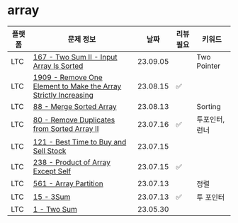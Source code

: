 # array
| 플랫폼  | 문제 정보                                                                                                                                                      | 날짜       | 리뷰 필요 | 키워드           |
|------|------------------------------------------------------------------------------------------------------------------------------------------------------------|----------|-------|---------------|
| LTC | [167 - Two Sum II - Input Array Is Sorted](https://leetcode.com/problems/two-sum-ii-input-array-is-sorted/) | 23.09.05 | | Two Pointer   |
| LTC | [1909 - Remove One Element to Make the Array Strictly Increasing](https://leetcode.com/problems/remove-one-element-to-make-the-array-strictly-increasing/) | 23.08.15 | ✅ |               |
| LTC | [88 - Merge Sorted Array](https://leetcode.com/problems/merge-sorted-array/)                                                                               | 23.08.13 | | Sorting       |
| LTC | [80 - Remove Duplicates from Sorted Array II](https://leetcode.com/problems/partition-equal-subset-sum/)                                                   | 23.07.16 | ✅ | 투포인터, 런너      |
| LTC | [121 - Best Time to Buy and Sell Stock](https://leetcode.com/problems/best-time-to-buy-and-sell-stock/)                                                    | 23.07.15 | |               |
| LTC | [238 - Product of Array Except Self](https://leetcode.com/problems/product-of-array-except-self/)                                                          | 23.07.15 | ✅ |               | 
| LTC | [561 - Array Partition](https://leetcode.com/problems/array-partition/)                                                                                    | 23.07.13 | | 정렬            |
| LTC | [15 - 3Sum](https://leetcode.com/problems/3sum/)                                                                                                           | 23.07.13 | ✅ | 투 포인터         |
| LTC | [1 - Two Sum](https://leetcode.com/problems/two-sum/description/)                                                                                          | 23.05.30 |       |               |
